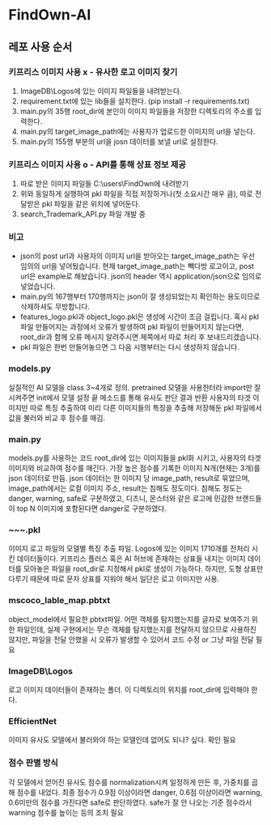 # FindOwn-AI

## 레포 사용 순서
### 키프리스 이미지 사용 x - 유사한 로고 이미지 찾기
1. ImageDB\\Logos에 있는 이미지 파일들을 내려받는다.
2. requirement.txt에 있는 lib들을 설치한다. (pip install -r requirements.txt)
3. main.py의 35행 root_dir에 본인이 이미지 파일들을 저장한 디렉토리의 주소를 입력한다.
4. main.py의 target_image_path에는 사용자가 업로드한 이미지의 url을 넣는다.
5. main.py의 155행 부분의 url을 josn 데이터를 보낼 url로 설정한다.
### 키프리스 이미지 사용 o - API를 통해 상표 정보 제공
1. 따로 받은 이미지 파일들 C:\\users\\FindOwn에 내려받기
2. 위와 동일하게 실행하여 pkl 파일을 직접 저장하거나(첫 소요시간 매우 큼), 따로 전달받은 pkl 파일을 같은 위치에 넣어둔다.
3. search_Trademark_API.py 파일 개발 중

### 비고
- json의 post url과 사용자의 이미지 url을 받아오는 target_image_path는 우선 임의의 url을 넣어뒀습니다. 현재 target_image_path는 빽다방 로고이고, post url은 example로 해놨습니다. json의 header 역시 application/json으로 임의로 넣었습니다.
- main.py의 167행부터 170행까지는 json이 잘 생성되었는지 확인하는 용도이므로 삭제하셔도 무방합니다.
- features_logo.pkl과 object_logo.pkl은 생성에 시간이 조금 걸립니다. 혹시 pkl 파일 만들어지는 과정에서 오류가 발생하여 pkl 파일이 만들어지지 않는다면, root_dir과 함께 오류 메시지 알려주시면 제쪽에서 따로 처리 후 보내드리겠습니다.
- pkl 파일은 한번 만들어놓으면 그 다음 시행부터는 다시 생성하지 않습니다.


### models.py
실질적인 AI 모델을 class 3~4개로 정의. pretrained 모델을 사용한터라 import만 잘 시켜주면 init에서 모델 설정 끝
메소드를 통해 유사도 판단 결과 반환
사용자의 타겟 이미지만 따로 특징 추출하여 미리 다른 이미지들의 특징을 추출해 저장해둔 pkl 파일에서 값을 불러와 비교 후 
점수를 매김.

### main.py
models.py를 사용하는 코드
root_dir에 있는 이미지들을 pkl화 시키고, 사용자의 타겟 이미지와 비교하여 점수를 매긴다. 가장 높은 점수를 기록한 이미지 N개(현재는 3개)를 json 데이터로 만듬. 
json 데이터는 한 이미지 당 image_path, result로 묶었으며, image_path에서는 로컬 이미지 주소, result는 침해도 정도이다. 
침해도 정도는 danger, warning, safe로 구분하였고, 디즈니, 몬스터와 같은 로고에 민감한 브랜드들이 top N 이미지에 포함된다면 danger로 구분하였다.

### ~~~.pkl
이미지 로고 파일의 모델별 특징 추출 파일. Logos에 있는 이미지 1710개를 전처리 시킨 데이터들이다.
키프리스 플러스 혹은 AI 허브에 존재하는 상표들 내지는 이미지 데이터를 모아놓은 파일을 root_dir로 지정해서 pkl로 생성이 가능하다.
하지만, 도형 상표만 다루기 때문에 따로 문자 상표를 지워야 해서 일단은 로고 이미지만 사용. 

### mscoco_lable_map.pbtxt
object_model에서 필요한 pbtxt파일. 어떤 객체를 탐지했는지를 글자로 보여주기 위한 파일인데, 실제 구현에서는 무슨 객체를 탐지했는지를 전달하지 않으므로 사용하진 않지만, 파일을 전달 안했을 시 오류가 발생할 수 있어서 코드 수정 or 그냥 파일 전달 필요

### ImageDB\\Logos
로고 이미지 데이터들이 존재하는 폴더. 이 디렉토리의 위치를 root_dir에 입력해야 한다.
### EfficientNet
이미지 유사도 모델에서 불러와야 하는 모델인데 없어도 되나? 싶다. 확인 필요

### 점수 판별 방식
각 모델에서 얻어진 유사도 점수를 normalization시켜 일정하게 만든 후, 가중치를 곱해 점수를 내었다.
최종 점수가 0.9점 이상이라면 danger, 0.6점 이상이라면 warning, 0.6미만의 점수를 가진다면 safe로 판단하였다. 
safe가 잘 안 나오는 기준 점수라서 warning 점수를 높이는 등의 조치 필요 